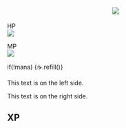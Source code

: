 <link rel="stylesheet" href="style.css">

<h1 align="center">
    <img src="https://readme-typing-svg.herokuapp.com/?font=Sankofa+Display&size=75&center=true&vCenter=true&width=1000&height=70&duration=4000&lines=Hi+I'm+James+O'Kane;+Daring+Developer;Engineering+Extraordinaire" />
</h1>

<span>HP <br>
  <img src="https://geps.dev/progress/30?dangerColor=ef476f">
</span>

<span align="right">MP <br>
  <img src="https://geps.dev/progress/9001?successColor=118ab2">
  <p>if(!mana) {☕️.refill()}</p>
</span>

<div>
<p class="left-block">This text is on the left side.</p>
<p class="right-block">This text is on the right side.</p>
</div>


## XP
